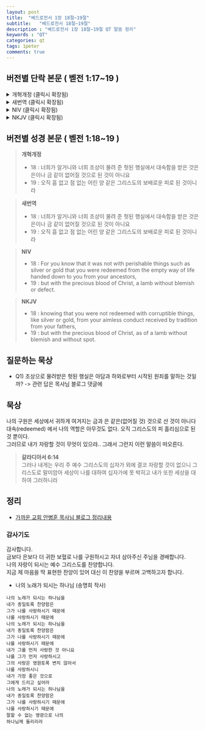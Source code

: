 ```yaml
---
layout: post
title:  "베드로전서 1장 18절~19절"
subtitle:   "베드로전서 18절~19절"
description : "베드로전서 1장 18절~19절 QT 말씀 정리"
keywords : "QT"
categories: qt
tags: 1peter
comments: true
---
```


## 버전별 단락 본문 ( 벧전 1:17~19 )

<details>
<summary> 개혁개정 (클릭시 확장됨)</summary>
<div markdown="1">

>* 17 : 외모로 보시지 않고 각 사람의 행위대로 심판하시는 이를 너희가 아버지라 부른즉 너희가 나그네로 있을 때를 두려움으로 지내라
>* `18 : 너희가 알거니와 너희 조상이 물려 준 헛된 행실에서 대속함을 받은 것은 은이나 금 같이 없어질 것으로 된 것이 아니요`
>* `19 : 오직 흠 없고 점 없는 어린 양 같은 그리스도의 보배로운 피로 된 것이니라`
</div>
</details>

<details>
<summary> 새번역 (클릭시 확장됨)</summary>
<div markdown="1">

>* 17 : 그리고 사람을 겉모양으로 판단하지 않으시고 각 사람의 행위대로 심판하시는 분을 여러분이 아버지라고 부르고 있으니, 여러분은 나그네 삶을 사는 동안 두려운 마음으로 살아가십시오.
>* `18 : 너희가 알거니와 너희 조상이 물려 준 헛된 행실에서 대속함을 받은 것은 은이나 금 같이 없어질 것으로 된 것이 아니요`
>* `19 : 오직 흠 없고 점 없는 어린 양 같은 그리스도의 보배로운 피로 된 것이니라`
</div>
</details>

<details>
<summary> NIV (클릭시 확장됨)</summary>
<div markdown="1">

>* 17 : Since you call on a Father who judges each person’s work impartially, live out your time as foreigners here in reverent fear. 
>* `18 : For you know that it was not with perishable things such as silver or gold that you were redeemed from the empty way of life handed down to you from your ancestors,`
>* `19 : but with the precious blood of Christ, a lamb without blemish or defect.`
</div>
</details>

<details>
<summary> NKJV (클릭시 확장됨)</summary>
<div markdown="1">

>* 17 : And if you call on the Father, who without partiality judges according to each one’s work, conduct yourselves throughout the time of your stay here in fear;
>* `18 : knowing that you were not redeemed with corruptible things, like silver or gold, from your aimless conduct received by tradition from your fathers,`
>* `19 : but with the precious blood of Christ, as of a lamb without blemish and without spot.`

</div>
</details>

## 버전별 성경 본문 ( 벧전 1:18~19 )

> **개혁개정**
>* 18 : 너희가 알거니와 너희 조상이 물려 준 헛된 행실에서 대속함을 받은 것은 은이나 금 같이 없어질 것으로 된 것이 아니요
>* 19 : 오직 흠 없고 점 없는 어린 양 같은 그리스도의 보배로운 피로 된 것이니라

> **새번역**
>* 18 : 너희가 알거니와 너희 조상이 물려 준 헛된 행실에서 대속함을 받은 것은 은이나 금 같이 없어질 것으로 된 것이 아니요
>* 19 : 오직 흠 없고 점 없는 어린 양 같은 그리스도의 보배로운 피로 된 것이니라

> **NIV**
>* 18 : For you know that it was not with perishable things such as silver or gold that you were redeemed from the empty way of life handed down to you from your ancestors,
>* 19 : but with the precious blood of Christ, a lamb without blemish or defect.

> **NKJV**
>* 18 : knowing that you were not redeemed with corruptible things, like silver or gold, from your aimless conduct received by tradition from your fathers,
>* 19 : but with the precious blood of Christ, as of a lamb without blemish and without spot.

## 질문하는 묵상

* Q1) 조상으로 물려받은 헛된 행실은 아담과 하와로부터 시작된 원죄를 말하는 것일까? -> 관련 답은 목사님 블로그 댓글에

## 묵상
나의 구원은 세상에서 귀하게 여겨지는 금과 은 같은(없어질 것) 것으로 산 것이 아니다  
대속(redeemed) 에서 나의 역할은 아무것도 없다. 오직 그리스도의 피 흘리심으로 된 것 뿐이다.  
그러므로 내가 자랑할 것이 무엇이 있으랴.. 
그래서 그런지 이런 말씀이 떠오른다.  
> **갈라디아서 6:14**  
그러나 내게는 우리 주 예수 그리스도의 십자가 외에 결코 자랑할 것이 없으니 
그리스도로 말미암아 세상이 나를 대하여 십자가에 못 박히고 내가 또한 세상을 대하여 그러하니라

## 정리
* [가까운 교회 안병훈 목사님 블로그 정리내용](https://blog.naver.com/tolerance2018/221422391834)

### 감사기도
감사합니다.  
금보다 은보다 더 귀한 보혈로 나를 구원하시고 자녀 삼아주신 주님을 경배합니다.  
나의 자랑이 되시는 예수 그리스도를 찬양합니다.  
지금 제 마음을 딱 표현한 찬양이 있어 대신 이 찬양을 부르며 고백하고자 합니다.

* 나의 노래가 되시는 하나님 (송명희 작사)
```
나의 노래가 되시는 하나님을 
내가 종일토록 찬양함은
그가 나를 사랑하시기 때문에
나를 사랑하시기 때문에
나의 노래가 되시는 하나님을 
내가 종일토록 찬양함은
그가 나를 사랑하시기 때문에
나를 사랑하시기 때문에
내가 그를 먼저 사랑한 것 아니요
나를 그가 먼저 사랑하시고
그의 사랑은 영원토록 변치 않아서
나를 사랑하시니
내가 가장 좋은 것으로
그에게 드리고 싶어라
나의 노래가 되시는 하나님을 
내가 종일토록 찬양함은
그가 나를 사랑하시기 때문에 
나를 사랑하시기 때문에 
말할 수 없는 영광으로 나의 
하나님께 돌리리라 
```
